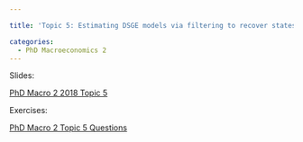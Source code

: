 ```yaml
---

title: 'Topic 5: Estimating DSGE models via filtering to recover states: Part 1'

categories:
  - PhD Macroeconomics 2
---
```

Slides:





<object data="https://www.tholden.org/wp-content/uploads/2018/05/PhD-Macro-2-2018-Topic-5.pdf" type="application/pdf" width="100%" height="100%"><a href="https://www.tholden.org/wp-content/uploads/2018/05/PhD-Macro-2-2018-Topic-5.pdf">PhD Macro 2 2018 Topic 5</a></object>





Exercises:





<object data="https://www.tholden.org/wp-content/uploads/2018/05/PhD-Macro-2-Topic-5-Questions.pdf" type="application/pdf" width="100%" height="100%"><a href="https://www.tholden.org/wp-content/uploads/2018/05/PhD-Macro-2-Topic-5-Questions.pdf">PhD Macro 2 Topic 5 Questions</a></object>





